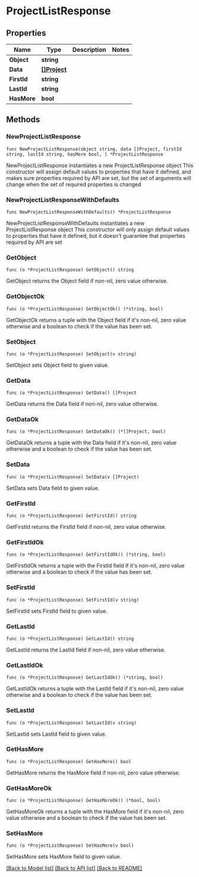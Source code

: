 # ProjectListResponse

## Properties

Name | Type | Description | Notes
------------ | ------------- | ------------- | -------------
**Object** | **string** |  | 
**Data** | [**[]Project**](Project.md) |  | 
**FirstId** | **string** |  | 
**LastId** | **string** |  | 
**HasMore** | **bool** |  | 

## Methods

### NewProjectListResponse

`func NewProjectListResponse(object string, data []Project, firstId string, lastId string, hasMore bool, ) *ProjectListResponse`

NewProjectListResponse instantiates a new ProjectListResponse object
This constructor will assign default values to properties that have it defined,
and makes sure properties required by API are set, but the set of arguments
will change when the set of required properties is changed

### NewProjectListResponseWithDefaults

`func NewProjectListResponseWithDefaults() *ProjectListResponse`

NewProjectListResponseWithDefaults instantiates a new ProjectListResponse object
This constructor will only assign default values to properties that have it defined,
but it doesn't guarantee that properties required by API are set

### GetObject

`func (o *ProjectListResponse) GetObject() string`

GetObject returns the Object field if non-nil, zero value otherwise.

### GetObjectOk

`func (o *ProjectListResponse) GetObjectOk() (*string, bool)`

GetObjectOk returns a tuple with the Object field if it's non-nil, zero value otherwise
and a boolean to check if the value has been set.

### SetObject

`func (o *ProjectListResponse) SetObject(v string)`

SetObject sets Object field to given value.


### GetData

`func (o *ProjectListResponse) GetData() []Project`

GetData returns the Data field if non-nil, zero value otherwise.

### GetDataOk

`func (o *ProjectListResponse) GetDataOk() (*[]Project, bool)`

GetDataOk returns a tuple with the Data field if it's non-nil, zero value otherwise
and a boolean to check if the value has been set.

### SetData

`func (o *ProjectListResponse) SetData(v []Project)`

SetData sets Data field to given value.


### GetFirstId

`func (o *ProjectListResponse) GetFirstId() string`

GetFirstId returns the FirstId field if non-nil, zero value otherwise.

### GetFirstIdOk

`func (o *ProjectListResponse) GetFirstIdOk() (*string, bool)`

GetFirstIdOk returns a tuple with the FirstId field if it's non-nil, zero value otherwise
and a boolean to check if the value has been set.

### SetFirstId

`func (o *ProjectListResponse) SetFirstId(v string)`

SetFirstId sets FirstId field to given value.


### GetLastId

`func (o *ProjectListResponse) GetLastId() string`

GetLastId returns the LastId field if non-nil, zero value otherwise.

### GetLastIdOk

`func (o *ProjectListResponse) GetLastIdOk() (*string, bool)`

GetLastIdOk returns a tuple with the LastId field if it's non-nil, zero value otherwise
and a boolean to check if the value has been set.

### SetLastId

`func (o *ProjectListResponse) SetLastId(v string)`

SetLastId sets LastId field to given value.


### GetHasMore

`func (o *ProjectListResponse) GetHasMore() bool`

GetHasMore returns the HasMore field if non-nil, zero value otherwise.

### GetHasMoreOk

`func (o *ProjectListResponse) GetHasMoreOk() (*bool, bool)`

GetHasMoreOk returns a tuple with the HasMore field if it's non-nil, zero value otherwise
and a boolean to check if the value has been set.

### SetHasMore

`func (o *ProjectListResponse) SetHasMore(v bool)`

SetHasMore sets HasMore field to given value.



[[Back to Model list]](../README.md#documentation-for-models) [[Back to API list]](../README.md#documentation-for-api-endpoints) [[Back to README]](../README.md)


